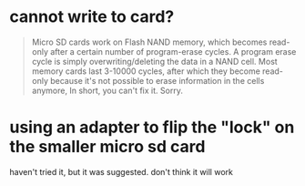 # cannot write to card?
> Micro SD cards work on Flash NAND memory, which becomes read-only after a certain number of program-erase cycles. A program erase cycle is simply overwriting/deleting the data in a NAND cell. Most memory cards last 3-10000 cycles, after which they become read-only because it's not possible to erase information in the cells anymore,
> In short, you can't fix it. Sorry.

# using an adapter to flip the "lock" on the smaller micro sd card
haven't tried it, but it was suggested. don't think it will work
